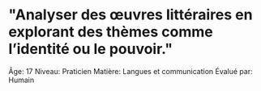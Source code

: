 # "Analyser des œuvres littéraires en explorant des thèmes comme l’identité ou le pouvoir."

Âge: 17
Niveau: Praticien
Matière: Langues et communication
Évalué par: Humain